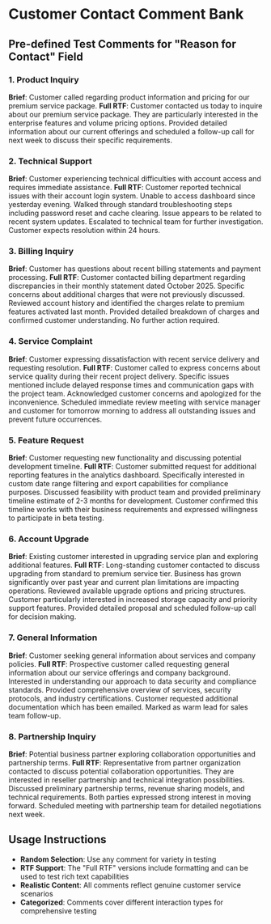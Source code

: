 # Customer Contact Comment Bank

## Pre-defined Test Comments for "Reason for Contact" Field

### 1. Product Inquiry
**Brief**: Customer called regarding product information and pricing for our premium service package.
**Full RTF**: Customer contacted us today to inquire about our premium service package. They are particularly interested in the enterprise features and volume pricing options. Provided detailed information about our current offerings and scheduled a follow-up call for next week to discuss their specific requirements.

### 2. Technical Support
**Brief**: Customer experiencing technical difficulties with account access and requires immediate assistance.
**Full RTF**: Customer reported technical issues with their account login system. Unable to access dashboard since yesterday evening. Walked through standard troubleshooting steps including password reset and cache clearing. Issue appears to be related to recent system updates. Escalated to technical team for further investigation. Customer expects resolution within 24 hours.

### 3. Billing Inquiry
**Brief**: Customer has questions about recent billing statements and payment processing.
**Full RTF**: Customer contacted billing department regarding discrepancies in their monthly statement dated October 2025. Specific concerns about additional charges that were not previously discussed. Reviewed account history and identified the charges relate to premium features activated last month. Provided detailed breakdown of charges and confirmed customer understanding. No further action required.

### 4. Service Complaint
**Brief**: Customer expressing dissatisfaction with recent service delivery and requesting resolution.
**Full RTF**: Customer called to express concerns about service quality during their recent project delivery. Specific issues mentioned include delayed response times and communication gaps with the project team. Acknowledged customer concerns and apologized for the inconvenience. Scheduled immediate review meeting with service manager and customer for tomorrow morning to address all outstanding issues and prevent future occurrences.

### 5. Feature Request
**Brief**: Customer requesting new functionality and discussing potential development timeline.
**Full RTF**: Customer submitted request for additional reporting features in the analytics dashboard. Specifically interested in custom date range filtering and export capabilities for compliance purposes. Discussed feasibility with product team and provided preliminary timeline estimate of 2-3 months for development. Customer confirmed this timeline works with their business requirements and expressed willingness to participate in beta testing.

### 6. Account Upgrade
**Brief**: Existing customer interested in upgrading service plan and exploring additional features.
**Full RTF**: Long-standing customer contacted to discuss upgrading from standard to premium service tier. Business has grown significantly over past year and current plan limitations are impacting operations. Reviewed available upgrade options and pricing structures. Customer particularly interested in increased storage capacity and priority support features. Provided detailed proposal and scheduled follow-up call for decision making.

### 7. General Information
**Brief**: Customer seeking general information about services and company policies.
**Full RTF**: Prospective customer called requesting general information about our service offerings and company background. Interested in understanding our approach to data security and compliance standards. Provided comprehensive overview of services, security protocols, and industry certifications. Customer requested additional documentation which has been emailed. Marked as warm lead for sales team follow-up.

### 8. Partnership Inquiry
**Brief**: Potential business partner exploring collaboration opportunities and partnership terms.
**Full RTF**: Representative from partner organization contacted to discuss potential collaboration opportunities. They are interested in reseller partnership and technical integration possibilities. Discussed preliminary partnership terms, revenue sharing models, and technical requirements. Both parties expressed strong interest in moving forward. Scheduled meeting with partnership team for detailed negotiations next week.

## Usage Instructions

- **Random Selection**: Use any comment for variety in testing
- **RTF Support**: The "Full RTF" versions include formatting and can be used to test rich text capabilities
- **Realistic Content**: All comments reflect genuine customer service scenarios
- **Categorized**: Comments cover different interaction types for comprehensive testing